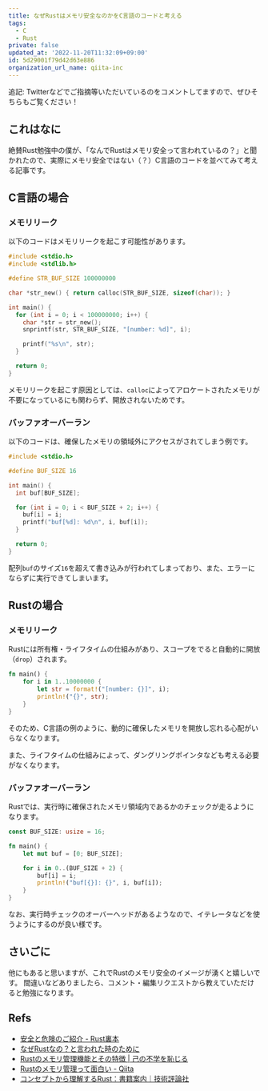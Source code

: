 ```yaml
---
title: なぜRustはメモリ安全なのかをC言語のコードと考える
tags:
  - C
  - Rust
private: false
updated_at: '2022-11-20T11:32:09+09:00'
id: 5d29001f79d42d63e886
organization_url_name: qiita-inc
---
```

追記: Twitterなどでご指摘等いただいているのをコメントしてますので、ぜひそちらもご覧ください！

## これはなに

絶賛Rust勉強中の僕が、「なんでRustはメモリ安全って言われているの？」と聞かれたので、実際にメモリ安全ではない（？）C言語のコードを並べてみて考える記事です。

## C言語の場合

### メモリリーク

以下のコードはメモリリークを起こす可能性があります。

```c:memory_leak.c
#include <stdio.h>
#include <stdlib.h>

#define STR_BUF_SIZE 100000000

char *str_new() { return calloc(STR_BUF_SIZE, sizeof(char)); }

int main() {
  for (int i = 0; i < 100000000; i++) {
    char *str = str_new();
    snprintf(str, STR_BUF_SIZE, "[number: %d]", i);

    printf("%s\n", str);
  }

  return 0;
}
```

メモリリークを起こす原因としては、`calloc`によってアロケートされたメモリが不要になっているにも関わらず、開放されないためです。

### バッファオーバーラン

以下のコードは、確保したメモリの領域外にアクセスがされてしまう例です。

```c:buffer_overrun.c
#include <stdio.h>

#define BUF_SIZE 16

int main() {
  int buf[BUF_SIZE];

  for (int i = 0; i < BUF_SIZE + 2; i++) {
    buf[i] = i;
    printf("buf[%d]: %d\n", i, buf[i]);
  }

  return 0;
}
```

配列`buf`のサイズ`16`を超えて書き込みが行われてしまっており、また、エラーにならずに実行できてしまいます。

## Rustの場合

### メモリリーク

Rustには所有権・ライフタイムの仕組みがあり、スコープをでると自動的に開放（`drop`）されます。

```rust:memory_leak.rs
fn main() {
    for i in 1..10000000 {
        let str = format!("[number: {}]", i);
        println!("{}", str);
    }
}
```

そのため、C言語の例のように、動的に確保したメモリを開放し忘れる心配がいらなくなります。

また、ライフタイムの仕組みによって、ダングリングポインタなども考える必要がなくなります。

### バッファオーバーラン

Rustでは、実行時に確保されたメモリ領域内であるかのチェックが走るようになります。

```rust:buffer_overrun.rs
const BUF_SIZE: usize = 16;

fn main() {
    let mut buf = [0; BUF_SIZE];

    for i in 0..(BUF_SIZE + 2) {
        buf[i] = i;
        println!("buf[{}]: {}", i, buf[i]);
    }
}
```

なお、実行時チェックのオーバーヘッドがあるようなので、イテレータなどを使うようにするのが良い様です。

## さいごに

他にもあると思いますが、これでRustのメモリ安全のイメージが湧くと嬉しいです。
間違いなどありましたら、コメント・編集リクエストから教えていただけると勉強になります。

## Refs

- [安全と危険のご紹介 - Rust裏本](https://doc.rust-jp.rs/rust-nomicon-ja/meet-safe-and-unsafe.html)
- [なぜRustなの？と言われた時のために](https://zenn.dev/khale/articles/rust-beginners-catchup)
- [Rustのメモリ管理機能とその特徴 | 己の不学を恥じる](https://garasubo.github.io/hexo/2021/11/07/rust-memory.html)
- [Rustのメモリ管理って面白い - Qiita](https://qiita.com/ksato9700/items/312be99d8264b553b193)
- [コンセプトから理解するRust：書籍案内｜技術評論社](https://gihyo.jp/book/2022/978-4-297-12562-2)
